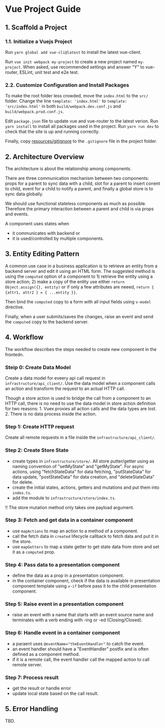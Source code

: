 # Vue Project Guide

## 1. Scaffold a Project 

### 1.1. Initialize a Vuejs Project
Run `yarn global add vue-cli@latest` to install the latest vue-client.  

Run `vue init webpack my-project` to create a new project named `my-project`. When asked, use recommended settings and answer "Y" to vue-router, ESLint, unit test and e2e test.  

### 2.2. Customize Configuration and Install Packages
To make the root folder less crowded, move the `index.html` to the `src/` folder.
Change the line `template: 'index.html'` to `template: 'src/index.html'` in both `build/webpack.dev.conf.js` and `build/webpack.prod.conf.js`.

Edit `package.json` file to update vue and vue-router to the latest verion. 
Run `yarn install` to  install all packages used in the project. 
Run `yarn run dev` to check that the site is up and running correctly. 

Finally, copy [resources/gitignore](./resources/gitignore) to the `.gitignore` file in the project folder. 

## 2. Architecture Overview
The architecture is about the relationship among components. 

There are three communication mechanism between two components: props for a parent to sync data with a child, slot for a parent to insert conent to child,  event for a child to notify a parent, and finally a global store is to sync data globally. 

We should use functional stateless components as much as possible. Therefore the primary interaction between a parent and child is via props and events. 

A component uses states when 
* it communicates with backend or 
* it is used/controlled by multiple components. 

## 3. Entity Editing Pattern
A common use case in a business application is to retrieve an entity from a backend server and edit it using an HTML form. The suggested method is using the `computed` option of a component to 1) retrieve the entity using a store action; 2) make a copy of the entity use either `return Object.assign({}, entity)` or if only a few attributes are neeed, `return { {attr1, attr2 } = { ...entity }}`. 

Then bind the `computed` copy to a form with all input fields using `v-model` directive. 

Finally, when a user submits/saves the changes, raise an event and send the `computed` copy to the backend server.  

## 4. Workflow
The workflow describes the steps needed to create new component in the frontedn. 

### Steip 0: Create Data Model
Create a data model for eveery api call request in `infrastructure/api_client/`. Use the data model when a component calls an action and transform the request to an actual HTTP call. 

Though a store action is used to bridge the call from a component to an HTTP call, there is no need to use the data model in store action definition for two reasons: 1. Vuex proxies all action calls and the data types are lost. 2. There is no data process inside the action.   

### Step 1: Create HTTP request
Create all remote requests in a file inside the `infrastructure/api_client/`. 

### Step 2: Create Store State
* create types in `infrastructure/store/`. All store putter/getter using as naming convention of "setMyState" and "getMyState". For async actions, using "fetchStateData" for data fetching, "putStateData" for data update, "postStateData" for data creation, and "deleteStateData" for delete.  
* create the initial states, actions, getters and mutations and put them into `index.ts`.
* add the module to `infrastructure/store/index.ts`.

!! The store mutation method only takes one payload argument. 

### Step 3: Fetch and get data in a container component
* use `mapActions` to map an action to a method of a component. 
* call the fetch data in `created` lifecycle callback to fetch data and put it in the store. 
* use `mapGetters` to map a state getter to get state data from store and set it as a `computed` prop.

### Step 4: Pass data to a presentation component
* define the data as a prop in a presentation component.
* in the container component, check if the data is available in presentation component template using `v-if` before pass it to the child presentation component. 

### Step 5: Raise event in a presentation component
* raise an event with a name that starts with an event source name and terminates with a verb ending with -ing or -ed (Closing/Closed). 

### Step 6: Handle event in a container component 
* a paraent uses `@eventName="theEventHandler"` to catch the event.
* an event handler should have a "EventHandler" postfix and is often defined as a component method.
* if it is a remote call, the event handler call the mapped action to call remote server.

### Step 7: Process result 
* get the result or handle error
* update local state based on the call result. 

## 5. Error Handling
TBD. 
